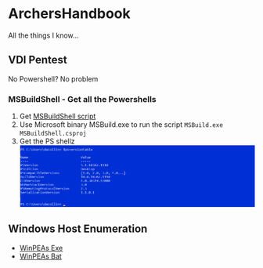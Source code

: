 # ArchersHandbook
All the things I know...

## VDI Pentest
No Powershell?  No problem
### MSBuildShell - Get all the Powershells
1. Get [MSBuildShell script](https://github.com/Cn33liz/MSBuildShell/blob/master/MSBuildShell.csproj)
2. Use Microsoft binary MSBuild.exe to run the script `MSBuild.exe MSBuildShell.csproj`
3. Get the PS shellz
![alt text](https://github.com/4rch3r23/ArchersHandbook/blob/main/Screen%20Shot%202020-11-10%20at%201.26.47%20PM.png)

## Windows Host Enumeration
- [WinPEAs Exe](https://github.com/carlospolop/privilege-escalation-awesome-scripts-suite/tree/master/winPEAS/winPEASexe)
- [WinPEAs Bat](https://github.com/carlospolop/privilege-escalation-awesome-scripts-suite/tree/master/winPEAS/winPEASbat)
